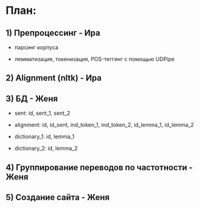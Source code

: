 # План:

## 1)  Препроцессинг - Ира
  
  * парсинг корпуса
  
  * лемматизация, токенизация, POS-теггинг с помощью UDPipe
  
## 2)  Alignment (nltk) - Ира

## 3)  БД - Женя

  * sent: id, sent_1, sent_2
  
  * alignment: id, id_sent, ind_token_1, ind_token_2, id_lemma_1, id_lemma_2
  
  * dictionary_1: id, lemma_1
  
  * dictionary_2: id, lemma_2
  
## 4)  Группирование переводов по частотности - Женя

## 5)  Создание сайта - Женя
